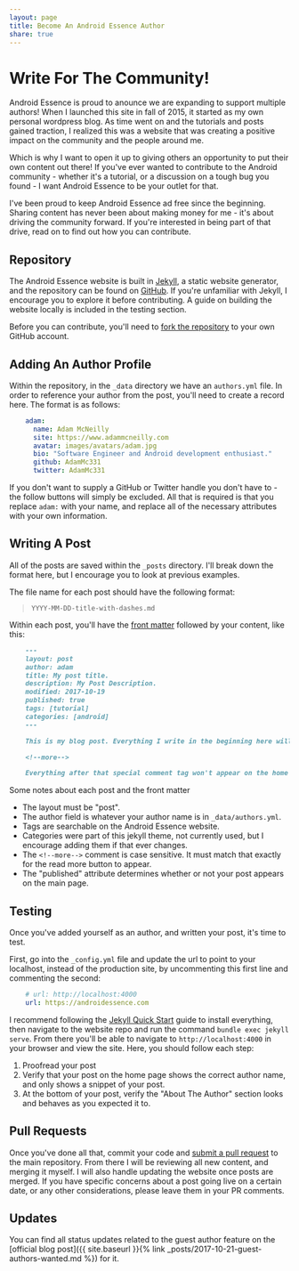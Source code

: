 ```yaml
---
layout: page
title: Become An Android Essence Author
share: true
---
```


# Write For The Community!

Android Essence is proud to anounce we are expanding to support multiple authors! When I launched this site in fall of 2015, it started as my own personal wordpress blog. As time went on and the tutorials and posts gained traction, I realized this was a website that was creating a positive impact on the community and the people around me.

Which is why I want to open it up to giving others an opportunity to put their own content out there! If you've ever wanted to contribute to the Android community - whether it's a tutorial, or a discussion on a tough bug you found - I want Android Essence to be your outlet for that. 

I've been proud to keep Android Essence ad free since the beginning. Sharing content has never been about making money for me - it's about driving the community forward. If you're interested in being part of that drive, read on to find out how you can contribute.

## Repository

The Android Essence website is built in [Jekyll](https://jekyllrb.com/), a static website generator, and the repository can be found on [GitHub](https://github.com/androidessence/androidessence.com). If you're unfamiliar with Jekyll, I encourage you to explore it before contributing. A guide on building the website locally is included in the testing section.

Before you can contribute, you'll need to [fork the repository](https://help.github.com/articles/fork-a-repo/) to your own GitHub account.

## Adding An Author Profile

Within the repository, in the `_data` directory we have an `authors.yml` file. In order to reference your author from the post, you'll need to create a record here. The format is as follows:

```yaml
	adam:
	  name: Adam McNeilly
	  site: https://www.adammcneilly.com
	  avatar: images/avatars/adam.jpg
	  bio: "Software Engineer and Android development enthusiast."
	  github: AdamMc331
	  twitter: AdamMc331
```

If you don't want to supply a GitHub or Twitter handle you don't have to - the follow buttons will simply be excluded. All that is required is that you replace `adam:` with your name, and replace all of the necessary attributes with your own information.

## Writing A Post

All of the posts are saved within the `_posts` directory. I'll break down the format here, but I encourage you to look at previous examples.

The file name for each post should have the following format:

> `YYYY-MM-DD-title-with-dashes.md`

Within each post, you'll have the [front matter](https://jekyllrb.com/docs/frontmatter/) followed by your content, like this:

```markdown
	---
	layout: post
	author: adam
	title: My post title.
	description: My Post Description.
	modified: 2017-10-19
	published: true
	tags: [tutorial]
	categories: [android]
	---

	This is my blog post. Everything I write in the beginning here will appear on the home page wherever this post is in the list.

	<!--more-->

	Everything after that special comment tag won't appear on the home page. It will appear on the post itself, but on the home page you will see a "Read More..." button where that comment sits.
```

Some notes about each post and the front matter
 * The layout must be "post".
 * The author field is whatever your author name is in `_data/authors.yml`.
 * Tags are searchable on the Android Essence website.
 * Categories were part of this jekyll theme, not currently used, but I encourage adding them if that ever changes.
 * The `<!--more-->` comment is case sensitive. It must match that exactly for the read more button to appear.
 * The "published" attribute determines whether or not your post appears on the main page.

## Testing

Once you've added yourself as an author, and written your post, it's time to test.

First, go into the `_config.yml` file and update the url to point to your localhost, instead of the production site, by uncommenting this first line and commenting the second:

```yaml
	# url: http://localhost:4000
	url: https://androidessence.com
```

I recommend following the [Jekyll Quick Start](https://jekyllrb.com/docs/quickstart/) guide to install everything, then navigate to the website repo and run the command `bundle exec jekyll serve`. From there you'll be able to navigate to `http://localhost:4000` in your browser and view the site. Here, you should follow each step:

1. Proofread your post
2. Verify that your post on the home page shows the correct author name, and only shows a snippet of your post.
3. At the bottom of your post, verify the "About The Author" section looks and behaves as you expected it to.

## Pull Requests

Once you've done all that, commit your code and [submit a pull request](https://help.github.com/articles/about-pull-requests/) to the main repository. From there I will be reviewing all new content, and merging it myself. I will also handle updating the website once posts are merged. If you have specific concerns about a post going live on a certain date, or any other considerations, please leave them in your PR comments.

## Updates

You can find all status updates related to the guest author feature on the [official blog post]({{ site.baseurl }}{% link _posts/2017-10-21-guest-authors-wanted.md %}) for it. 
